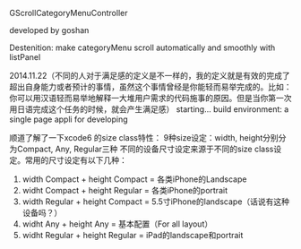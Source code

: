 GScrollCategoryMenuController

developed by goshan

Destenition: make categoryMenu scroll automatically and smoothly with listPanel

2014.11.22（不同的人对于满足感的定义是不一样的，我的定义就是有效的完成了超出自身能力或者预计的事情，虽然这个事情曾经是你能轻而易举完成的。比如：你可以用汉语轻而易举地解释一大堆用户需求的代码施事的原因。但是当你第一次用日语完成这个任务的时候，就会产生满足感）
starting...
build environment: a single page appli for developing

顺道了解了一下xcode6 的size class特性：
9种size设定：width, height分别分为Compact, Any, Regular三种
不同的设备尺寸设定来源于不同的size class设定。常用的尺寸设定有以下几种：
1. width Compact + height Compact = 各类iPhone的Landscape
2. widht Compact + height Regular = 各类iPhone的portrait
3. width Regular + height Compact = 5.5寸iPhone的landscape（话说有这种设备吗？）
4. widht Any + height Any = 基本配置（For all layout）
5. widht Regular + height Regular = iPad的landscape和portrait


